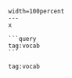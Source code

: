 ```desmos-graph
width=100percent
---
x
```

````col-md
```query
tag:vocab
```
````


```query
tag:vocab
```